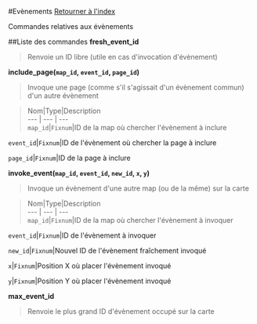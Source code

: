 #Evènements
[Retourner à l'index](__command_list.md)

Commandes relatives aux évènements

##Liste des commandes
**fresh_event_id**

> Renvoie un ID libre (utile en cas d'invocation d'évènement)  
  
>   
**include_page(`map_id`, `event_id`, `page_id`)**

> Invoque une page (comme s'il s'agissait d'un évènement commun) d'un autre évènement  
  
> Nom|Type|Description  
--- | --- | ---  
`map_id`|`Fixnum`|ID de la map où chercher l'évènement à inclure

`event_id`|`Fixnum`|ID de l'évènement où chercher la page à inclure

`page_id`|`Fixnum`|ID de la page à inclure

  
**invoke_event(`map_id`, `event_id`, `new_id`, `x`, `y`)**

> Invoque un évènement d'une autre map (ou de la même) sur la carte  
  
> Nom|Type|Description  
--- | --- | ---  
`map_id`|`Fixnum`|ID de la map où chercher l'évènement à invoquer

`event_id`|`Fixnum`|ID de l'évènement à invoquer

`new_id`|`Fixnum`|Nouvel ID de l'évènement fraîchement invoqué

`x`|`Fixnum`|Position X où placer l'évènement invoqué

`y`|`Fixnum`|Position Y où placer l'évènement invoqué

  
**max_event_id**

> Renvoie le plus grand ID d'évènement occupé sur la carte  
  
>   
